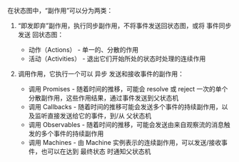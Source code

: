 在状态图中，“副作用”可以分为两类：

1. “即发即弃”副作用，执行同步副作用，不将事件发送回状态图，或将 事件同步发送 回状态图：

   - 动作（Actions） - 单一的、分散的作用
   - 活动（Activities） - 退出它们开始所处的状态时处理的连续作用

2. 调用作用，它执行一个可以 异步 发送和接收事件的副作用：

   - 调用 Promises - 随着时间的推移，可能会 resolve 或 reject 一次的单个分散副作用，这些作用结果，通过事件发送到父状态机
   - 调用 Callbacks - 随着时间的推移可能会发送多个事件的持续副作用，以及监听直接发送给它的事件，到/从 父状态机
   - 调用 Observables - 随着时间的推移，可能会发送由来自观察流的消息触发的多个事件的持续副作用
   - 调用 Machines - 由 Machine 实例表示的连续副作用，可以发送/接收事件，也可以在达到 最终状态 时通知父状态机
